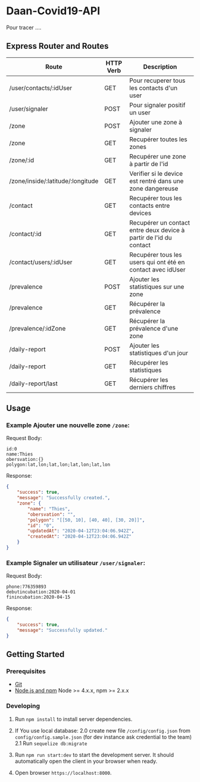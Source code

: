 # Daan-Covid19-API
Pour tracer ....


## Express Router and Routes

| Route           | HTTP Verb   | Description                          |
| --------------- | ---------  | ------------------------------------ |
| /user/contacts/:idUser  | GET  | Pour recuperer tous les contacts d'un user |
| /user/signaler  | POST  | Pour signaler positif un user  |
| /zone      | POST                    | Ajouter une zone à signaler         |
| /zone      | GET                    | Recupérer toutes les zones         |
| /zone/:id      | GET                   | Recupérer une zone à partir de l'id                  |
| /zone/inside/:latitude/:longitude  | GET   | Verifier si le device est rentré dans une zone dangereuse                |
| /contact  | GET  | Recupérer tous les contacts entre devices |
| /contact/:id | GET  | Recupérer un contact entre deux device à partir de l'id du contact |
| /contact/users/:idUser | GET  | Recupérer tous les users qui ont été en contact avec idUser |
| /prevalence | POST                    | Ajouter les statistiques sur une zone                              |
| /prevalence | GET                     | Récupérer la prévalence                                            |
| /prevalence/:idZone | GET             | Récupérer la prévalence d'une zone                                 |
| /daily-report | POST                    | Ajouter les statistiques d'un jour                              |
| /daily-report | GET                     | Récupérer les statistiques                                            |
| /daily-report/last | GET             | Récupérer les derniers chiffres                                |




## Usage

### Example **Ajouter une nouvelle zone** `/zone`:

Request Body:
```
id:0
name:Thies
obersvation:{}
polygon:lat,lon;lat,lon;lat,lon;lat,lon
```

Response:
```json
{
    "success": true,
    "message": "Successfully created.",
    "zone": {
        "name": "Thies",
        "obersvation": "",
        "polygon": "[[50, 10], [40, 40], [30, 20]]",
        "id": "0",
        "updatedAt": "2020-04-12T23:04:06.942Z",
        "createdAt": "2020-04-12T23:04:06.942Z"
    }
}
```

### Example **Signaler un utilisateur** `/user/signaler`:

Request Body:
```
phone:776359893
debutincubation:2020-04-01
finincubation:2020-04-15
``` 

Response:
```json
{
    "success": true,
    "message": "Successfully updated."
}
```

## Getting Started

### Prerequisites

- [Git](https://git-scm.com/)
- [Node.js and npm](nodejs.org) Node >= 4.x.x, npm >= 2.x.x

### Developing

1. Run `npm install` to install server dependencies.
2. If You use local database:
    2.0 create new file `/config/config.json` from `config/config.sample.json` (for dev instance ask credential to the team)
    2.1 Run `sequelize db:migrate` 
3. Run `npm run start:dev` to start the development server. It should automatically open the client in your browser when ready.

3. Open browser `https://localhost:8000`.




